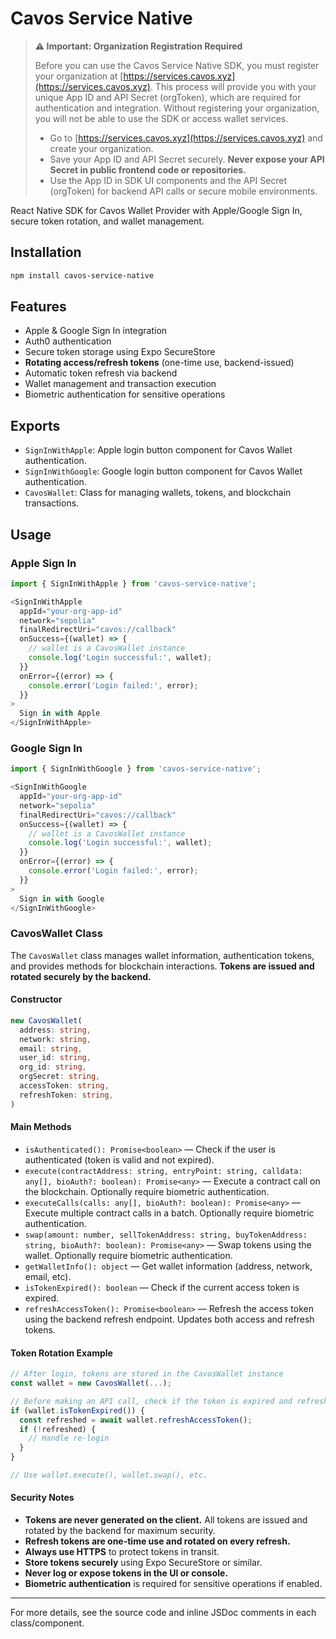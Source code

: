 # Cavos Service Native

> **⚠️ Important: Organization Registration Required**
>
> Before you can use the Cavos Service Native SDK, you must register your organization at [https://services.cavos.xyz](https://services.cavos.xyz). This process will provide you with your unique App ID and API Secret (orgToken), which are required for authentication and integration. Without registering your organization, you will not be able to use the SDK or access wallet services.
>
> - Go to [https://services.cavos.xyz](https://services.cavos.xyz) and create your organization.
> - Save your App ID and API Secret securely. **Never expose your API Secret in public frontend code or repositories.**
> - Use the App ID in SDK UI components and the API Secret (orgToken) for backend API calls or secure mobile environments.

React Native SDK for Cavos Wallet Provider with Apple/Google Sign In, secure token rotation, and wallet management.

## Installation

```bash
npm install cavos-service-native
```

## Features

- Apple & Google Sign In integration
- Auth0 authentication
- Secure token storage using Expo SecureStore
- **Rotating access/refresh tokens** (one-time use, backend-issued)
- Automatic token refresh via backend
- Wallet management and transaction execution
- Biometric authentication for sensitive operations

## Exports

- `SignInWithApple`: Apple login button component for Cavos Wallet authentication.
- `SignInWithGoogle`: Google login button component for Cavos Wallet authentication.
- `CavosWallet`: Class for managing wallets, tokens, and blockchain transactions.

## Usage

### Apple Sign In

```typescript
import { SignInWithApple } from 'cavos-service-native';

<SignInWithApple
  appId="your-org-app-id"
  network="sepolia"
  finalRedirectUri="cavos://callback"
  onSuccess={(wallet) => {
    // wallet is a CavosWallet instance
    console.log('Login successful:', wallet);
  }}
  onError={(error) => {
    console.error('Login failed:', error);
  }}
>
  Sign in with Apple
</SignInWithApple>
```

### Google Sign In

```typescript
import { SignInWithGoogle } from 'cavos-service-native';

<SignInWithGoogle
  appId="your-org-app-id"
  network="sepolia"
  finalRedirectUri="cavos://callback"
  onSuccess={(wallet) => {
    // wallet is a CavosWallet instance
    console.log('Login successful:', wallet);
  }}
  onError={(error) => {
    console.error('Login failed:', error);
  }}
>
  Sign in with Google
</SignInWithGoogle>
```

### CavosWallet Class

The `CavosWallet` class manages wallet information, authentication tokens, and provides methods for blockchain interactions. **Tokens are issued and rotated securely by the backend.**

#### Constructor

```typescript
new CavosWallet(
  address: string,
  network: string,
  email: string,
  user_id: string,
  org_id: string,
  orgSecret: string,
  accessToken: string,
  refreshToken: string,
)
```

#### Main Methods

- `isAuthenticated(): Promise<boolean>` — Check if the user is authenticated (token is valid and not expired).
- `execute(contractAddress: string, entryPoint: string, calldata: any[], bioAuth?: boolean): Promise<any>` — Execute a contract call on the blockchain. Optionally require biometric authentication.
- `executeCalls(calls: any[], bioAuth?: boolean): Promise<any>` — Execute multiple contract calls in a batch. Optionally require biometric authentication.
- `swap(amount: number, sellTokenAddress: string, buyTokenAddress: string, bioAuth?: boolean): Promise<any>` — Swap tokens using the wallet. Optionally require biometric authentication.
- `getWalletInfo(): object` — Get wallet information (address, network, email, etc).
- `isTokenExpired(): boolean` — Check if the current access token is expired.
- `refreshAccessToken(): Promise<boolean>` — Refresh the access token using the backend refresh endpoint. Updates both access and refresh tokens.

#### Token Rotation Example

```typescript
// After login, tokens are stored in the CavosWallet instance
const wallet = new CavosWallet(...);

// Before making an API call, check if the token is expired and refresh if needed
if (wallet.isTokenExpired()) {
  const refreshed = await wallet.refreshAccessToken();
  if (!refreshed) {
    // Handle re-login
  }
}

// Use wallet.execute(), wallet.swap(), etc.
```

#### Security Notes

- **Tokens are never generated on the client.** All tokens are issued and rotated by the backend for maximum security.
- **Refresh tokens are one-time use and rotated on every refresh.**
- **Always use HTTPS** to protect tokens in transit.
- **Store tokens securely** using Expo SecureStore or similar.
- **Never log or expose tokens in the UI or console.**
- **Biometric authentication** is required for sensitive operations if enabled.

---

For more details, see the source code and inline JSDoc comments in each class/component.